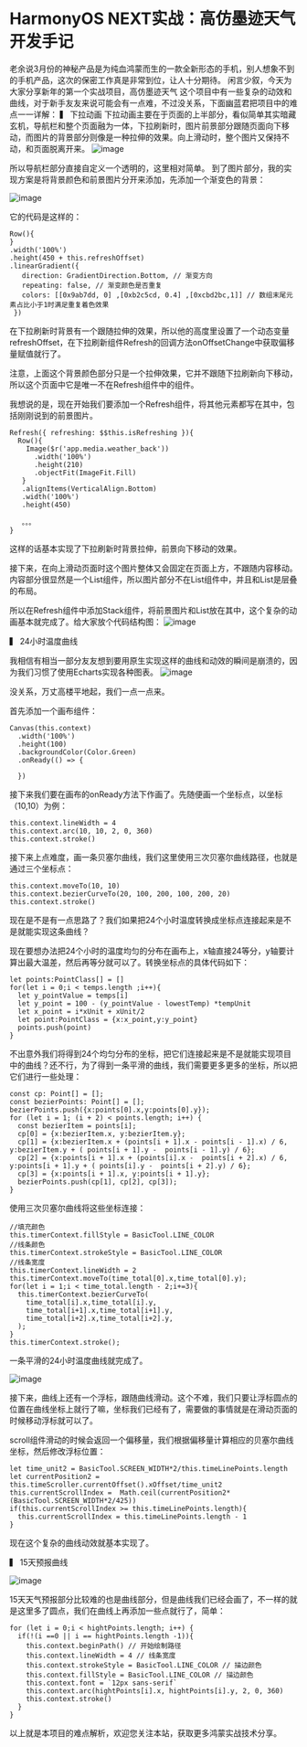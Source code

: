# HarmonyOS NEXT实战：高仿墨迹天气开发手记
老余说3月份的神秘产品是为纯血鸿蒙而生的一款全新形态的手机，别人想象不到的手机产品，这次的保密工作真是非常到位，让人十分期待。
闲言少叙，今天为大家分享新年的第一个实战项目，高仿墨迹天气
这个项目中有一些复杂的动效和曲线，对于新手友友来说可能会有一点难，不过没关系，下面幽蓝君把项目中的难点一一详解：
▍ 下拉动画
下拉动画主要在于页面的上半部分，看似简单其实暗藏玄机，导航栏和整个页面融为一体，下拉刷新时，图片前景部分跟随页面向下移动，而图片的背景部分则像是一种拉伸的效果。向上滑动时，整个图片又保持不动，和页面脱离开来。
![image](https://github.com/user-attachments/assets/4c20cbc9-f00c-40c4-b2d1-a81db38d608a)

所以导航栏部分直接自定义一个透明的，这里相对简单。
到了图片部分，我的实现方案是将背景颜色和前景图片分开来添加，先添加一个渐变色的背景：

![image](https://github.com/user-attachments/assets/bfc83a94-c58f-416c-9618-08c12471cf06)

它的代码是这样的：

```
Row(){
}
.width('100%')
.height(450 + this.refreshOffset)
.linearGradient({  
   direction: GradientDirection.Bottom, // 渐变方向  
   repeating: false, // 渐变颜色是否重复  
   colors: [[0x9ab7dd, 0] ,[0xb2c5cd, 0.4] ,[0xcbd2bc,1]] // 数组末尾元素占比小于1时满足重复着色效果
 })
```
在下拉刷新时背景有一个跟随拉伸的效果，所以他的高度里设置了一个动态变量refreshOffset，在下拉刷新组件Refresh的回调方法onOffsetChange中获取偏移量赋值就行了。

注意，上面这个背景颜色部分只是一个拉伸效果，它并不跟随下拉刷新向下移动，所以这个页面中它是唯一不在Refresh组件中的组件。

我想说的是，现在开始我们要添加一个Refresh组件，将其他元素都写在其中，包括刚刚说到的前景图片。

```
Refresh({ refreshing: $$this.isRefreshing }){       
  Row(){      
    Image($r('app.media.weather_back'))        
      .width('100%')        
      .height(210)        
      .objectFit(ImageFit.Fill)    
   }    
   .alignItems(VerticalAlign.Bottom)    
   .width('100%')    
   .height(450)
   
   。。。
}

```

这样的话基本实现了下拉刷新时背景拉伸，前景向下移动的效果。

接下来，在向上滑动页面时这个图片整体又会固定在页面上方，不跟随内容移动。内容部分很显然是一个List组件，所以图片部分不在List组件中，并且和List是层叠的布局。

所以在Refresh组件中添加Stack组件，将前景图片和List放在其中，这个复杂的动画基本就完成了。给大家放个代码结构图：
![image](https://github.com/user-attachments/assets/fd56b32f-c94f-47da-8cd5-50bb5cfe4b33)


▍ 24小时温度曲线

我相信有相当一部分友友想到要用原生实现这样的曲线和动效的瞬间是崩溃的，因为我们习惯了使用Echarts实现各种图表。
![image](https://github.com/user-attachments/assets/0419d093-0582-4660-8a5b-c3b43d76dd5d)


没关系，万丈高楼平地起，我们一点一点来。

首先添加一个画布组件：

```
Canvas(this.context)  
  .width('100%')  
  .height(100)  
  .backgroundColor(Color.Green)  
  .onReady(() => {  
  
  })

```

接下来我们要在画布的onReady方法下作画了。先随便画一个坐标点，以坐标（10,10）为例：

```
this.context.lineWidth = 4
this.context.arc(10, 10, 2, 0, 360)
this.context.stroke()
```

接下来上点难度，画一条贝塞尔曲线，我们这里使用三次贝塞尔曲线路径，也就是通过三个坐标点：

```
this.context.moveTo(10, 10)
this.context.bezierCurveTo(20, 100, 200, 100, 200, 20)
this.context.stroke()
```

现在是不是有一点思路了？我们如果把24个小时温度转换成坐标点连接起来是不是就能实现这条曲线？

现在要想办法把24个小时的温度均匀的分布在画布上，x轴直接24等分，y轴要计算出最大温差，然后再等分就可以了。转换坐标点的具体代码如下：

```
let points:PointClass[] = []
for(let i = 0;i < temps.length ;i++){
  let y_pointValue = temps[i]
  let y_point = 100 - (y_pointValue - lowestTemp) *tempUnit
  let x_point = i*xUnit + xUnit/2
  let point:PointClass = {x:x_point,y:y_point}
  points.push(point)
}
```


不出意外我们将得到24个均匀分布的坐标，把它们连接起来是不是就能实现项目中的曲线？还不行，为了得到一条平滑的曲线，我们需要更多更多的坐标，所以把它们进行一些处理：

```
const cp: Point[] = [];
const bezierPoints: Point[] = [];
bezierPoints.push({x:points[0].x,y:points[0].y});
for (let i = 1; (i + 2) < points.length; i++) {
  const bezierItem = points[i];
  cp[0] = {x:bezierItem.x, y:bezierItem.y};
  cp[1] = {x:bezierItem.x + (points[i + 1].x - points[i - 1].x) / 6, y:bezierItem.y + ( points[i + 1].y -  points[i - 1].y) / 6};
  cp[2] = {x:points[i + 1].x + (points[i].x -  points[i + 2].x) / 6, y:points[i + 1].y + ( points[i].y -  points[i + 2].y) / 6};
  cp[3] = {x:points[i + 1].x, y:points[i + 1].y};
  bezierPoints.push(cp[1], cp[2], cp[3]);
}
```


使用三次贝塞尔曲线将这些坐标连接：

```
//填充颜色
this.timerContext.fillStyle = BasicTool.LINE_COLOR
//线条颜色
this.timerContext.strokeStyle = BasicTool.LINE_COLOR
//线条宽度
this.timerContext.lineWidth = 2
this.timerContext.moveTo(time_total[0].x,time_total[0].y);
for(let i = 1;i < time_total.length - 2;i+=3){
  this.timerContext.bezierCurveTo(
    time_total[i].x,time_total[i].y,
    time_total[i+1].x,time_total[i+1].y,
    time_total[i+2].x,time_total[i+2].y,
  );
}
this.timerContext.stroke();
```


一条平滑的24小时温度曲线就完成了。

![image](https://github.com/user-attachments/assets/36048a54-1eaf-4a9e-8b92-3ac9a4f83ca0)

接下来，曲线上还有一个浮标，跟随曲线滑动。这个不难，我们只要让浮标圆点的位置在曲线坐标上就行了嘛，坐标我们已经有了，需要做的事情就是在滑动页面的时候移动浮标就可以了。

scroll组件滑动的时候会返回一个偏移量，我们根据偏移量计算相应的贝塞尔曲线坐标，然后修改浮标位置：

```
let time_unit2 = BasicTool.SCREEN_WIDTH*2/this.timeLinePoints.length
let currentPosition2 = this.timeScroller.currentOffset().xOffset/time_unit2
this.currentScrollIndex =  Math.ceil(currentPosition2*(BasicTool.SCREEN_WIDTH*2/425))
if(this.currentScrollIndex >= this.timeLinePoints.length){
  this.currentScrollIndex = this.timeLinePoints.length - 1
}
```


现在这个复杂的曲线动效就基本实现了。

▍ 15天预报曲线

![image](https://github.com/user-attachments/assets/69abe8cd-d68a-4b1c-b286-fe351a3731b0)

15天天气预报部分比较难的也是曲线部分，但是曲线我们已经会画了，不一样的就是这里多了圆点，我们在曲线上再添加一些点就行了，简单：

```
for (let i = 0;i < hightPoints.length; i++) {
  if(!(i ==0 || i == hightPoints.length -1)){
    this.context.beginPath() // 开始绘制路径
    this.context.lineWidth = 4 // 线条宽度
    this.context.strokeStyle = BasicTool.LINE_COLOR // 描边颜色
    this.context.fillStyle = BasicTool.LINE_COLOR // 描边颜色
    this.context.font = `12px sans-serif`
    this.context.arc(hightPoints[i].x, hightPoints[i].y, 2, 0, 360)
    this.context.stroke() 
  }
}
```


以上就是本项目的难点解析，欢迎您关注本站，获取更多鸿蒙实战技术分享。
